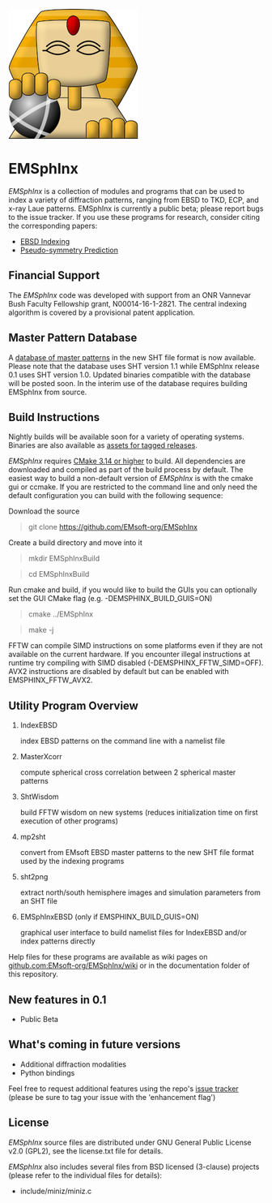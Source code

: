 ![EMSphInx Logo](icons/sphinx.png)

# EMSphInx
*EMSphInx* is a collection of modules and programs that can be used to index a variety of diffraction patterns, ranging from EBSD to TKD, ECP, and x-ray Laue patterns. EMSphInx is currently a public beta; please report bugs to the issue tracker. If you use these programs for research, consider citing the corresponding papers:

* [EBSD Indexing](https://doi.org/10.1016/j.ultramic.2019.112841)
* [Pseudo-symmetry Prediction](https://doi.org/10.1107/S1600576719011233)

## Financial Support 
The *EMSphInx* code was developed with support from an ONR Vannevar Bush Faculty Fellowship grant, N00014-­16-­1-­2821. The central indexing algorithm is covered by a provisional patent application.

## Master Pattern Database
A [database of master patterns](https://github.com/EMsoft-org/SHTdatabase) in the new SHT file format is now available. Please note that the database uses SHT version 1.1 while EMSphInx release 0.1 uses SHT version 1.0. Updated binaries compatible with the database will be posted soon. In the interim use of the database requires building EMSphInx from source.

## Build Instructions
Nightly builds will be available soon for a variety of operating systems. Binaries are also available as [assets for tagged releases](https://github.com/EMsoft-org/EMSphInx/releases).

*EMSphInx* requires [CMake 3.14 or higher](https://www.cmake.org/download) to build. All dependencies are downloaded and compiled as part of the build process by default. The easiest way to build a non-default version of *EMSphInx* is with the cmake gui or ccmake. If you are restricted to the command line and only need the default configuration you can build with the following sequence:

Download the source

> git clone https://github.com/EMsoft-org/EMSphInx

Create a build directory and move into it

> mkdir EMSphInxBuild

> cd EMSphInxBuild

Run cmake and build, if you would like to build the GUIs you can optionally set the GUI CMake flag (e.g. -DEMSPHINX_BUILD_GUIS=ON)

> cmake ../EMSphInx

> make -j

FFTW can compile SIMD instructions on some platforms even if they are not available on the current hardware. If you encounter illegal instructions at runtime try compiling with SIMD disabled (-DEMSPHINX_FFTW_SIMD=OFF). AVX2 instructions are disabled by default but can be enabled with EMSPHINX_FFTW_AVX2.

## Utility Program Overview

1. IndexEBSD

   index EBSD patterns on the command line with a namelist file

2. MasterXcorr

   compute spherical cross correlation between 2 spherical master patterns

3. ShtWisdom

   build FFTW wisdom on new systems (reduces initialization time on first execution of other programs)

4. mp2sht

   convert from EMsoft EBSD master patterns to the new SHT file format used by the indexing programs

5. sht2png

   extract north/south hemisphere images and simulation parameters from an SHT file

6. EMSphInxEBSD (only if EMSPHINX_BUILD_GUIS=ON)

   graphical user interface to build namelist files for IndexEBSD and/or index patterns directly

Help files for these programs are available as wiki pages on [github.com:EMsoft-org/EMSphInx/wiki]() or in the documentation folder of this repository.

## New features in 0.1
- Public Beta

## What's coming in future versions
- Additional diffraction modalities
- Python bindings

Feel free to request additional features using the repo's [issue tracker](https://github.com/EMsoft-org/EMSphInx/issues) (please be sure to tag your issue with the 'enhancement flag')

## License ##

*EMSphInx* source files are distributed under GNU General Public License v2.0 (GPL2), see the license.txt file for details.

*EMSphInx* also includes several files from BSD licensed (3-clause) projects (please refer to the individual files for details):

- include/miniz/miniz.c
